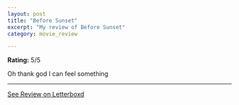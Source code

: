 ```yaml
---
layout: post
title: "Before Sunset"
excerpt: "My review of Before Sunset"
category: movie_review

---
```


**Rating:** 5/5

Oh thank god I can feel something

<hr>

[See Review on Letterboxd](https://boxd.it/3pZJCF)
